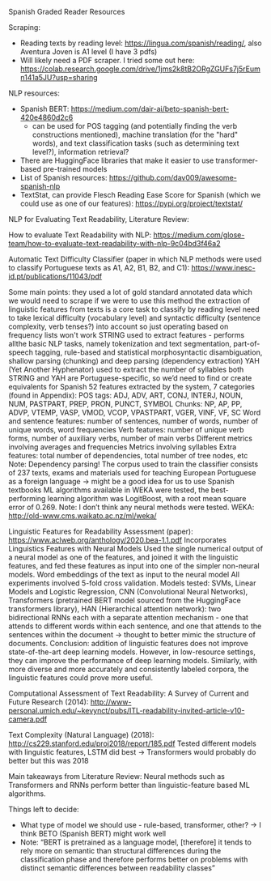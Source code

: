 Spanish Graded Reader Resources

Scraping: 

- Reading texts by reading level: https://lingua.com/spanish/reading/, also Aventura Joven is A1 level (I have 3 pdfs)
- Will likely need a PDF scraper. I tried some out here: https://colab.research.google.com/drive/1jms2k8tB2ORgZGUFs7j5rEumn141a5JU?usp=sharing


NLP resources:

- Spanish BERT: https://medium.com/dair-ai/beto-spanish-bert-420e4860d2c6
    - can be used for POS tagging (and potentially finding the verb constructions mentioned), machine translation (for the "hard" words), and text classification tasks
(such as determining text level?), information retrieval?
- There are HuggingFace libraries that make it easier to use transformer-based pre-trained models
- List of Spanish resources: https://github.com/dav009/awesome-spanish-nlp
- TextStat, can provide Flesch Reading Ease Score for Spanish (which we could use as one of our features): https://pypi.org/project/textstat/ 


NLP for Evaluating Text Readability, Literature Review: 

How to evaluate Text Readability with NLP:
https://medium.com/glose-team/how-to-evaluate-text-readability-with-nlp-9c04bd3f46a2 

Automatic Text Difficulty Classifier (paper in which NLP methods were used to classify Portuguese texts as A1, A2, B1, B2, and C1):
https://www.inesc-id.pt/publications/11043/pdf

Some main points:
 they used a lot of gold standard annotated data which we would need to scrape if we were to use this method
the extraction of linguistic features from texts is a core task to classify by reading level
need to take lexical difficulty (vocabulary level) and syntactic difficulty (sentence complexity, verb tenses?) into account
 so just operating based on frequency lists won't work
STRING used to extract features - performs allthe basic NLP tasks, namely tokenization and text segmentation, part-of-speech tagging, rule-based and statistical morphosyntactic disambiguation, shallow parsing (chunking) and deep parsing (dependency extraction)
YAH (Yet Another Hyphenator) used to extract the number of syllables
both STRING and YAH are Portuguese-specific, so we’d need to find or create equivalents for Spanish
52 features extracted by the system, 7 categories (found in Appendix):
POS tags: ADJ, ADV, ART, CONJ, INTERJ, NOUN, NUM, PASTPART, PREP, PRON, PUNCT, SYMBOL
Chunks: NP, AP, PP, ADVP, VTEMP, VASP, VMOD, VCOP, VPASTPART, VGER, VINF, VF, SC
Word and sentence features: number of sentences, number of words, number of unique words, word frequencies
Verb features: number of unique verb forms, number of auxiliary verbs, number of main verbs
Different metrics involving averages and frequencies
Metrics involving syllables
Extra features: total number of dependencies, total number of tree nodes, etc
Note: Dependency parsing!
The corpus used to train the classifier consists of 237 texts, exams and materials used for teaching European Portuguese as a foreign language -> might be a good idea for us to use Spanish textbooks
ML algorithms available in WEKA were tested, the best-performing learning algorithm was LogitBoost, with a root mean square error of 0.269. Note: I don’t think any neural methods were tested. WEKA: http://old-www.cms.waikato.ac.nz/ml/weka/

Linguistic Features for Readability Assessment (paper): 
https://www.aclweb.org/anthology/2020.bea-1.1.pdf
Incorporates Linguistics Features with Neural Models
Used the single numerical output of a neural model as one of the features, and joined it with the linguistic features, and fed these features as input into one of the simpler non-neural models. 
Word embeddings of the text as input to the neural model
All experiments involved 5-fold cross validation. 
Models tested: SVMs, Linear Models and Logistic Regression, CNN (Convolutional Neural Networks), Transformers (pretrained BERT model sourced from the HuggingFace transformers library), HAN (Hierarchical attention network): two bidirectional RNNs each with a separate attention mechanism - one that attends to different words within each sentence, and one that attends to the sentences within the document -> thought to better mimic the structure of documents. 
Conclusion: addition of linguistic features does not improve state-of-the-art deep learning models. However, in low-resource settings, they can improve the performance of deep learning models. Similarly, with more diverse and more accurately and consistently labeled corpora, the linguistic features could prove more useful.


Computational Assessment of Text Readability:
A Survey of Current and Future Research (2014): http://www-personal.umich.edu/~kevynct/pubs/ITL-readability-invited-article-v10-camera.pdf

Text Complexity (Natural Language) (2018): http://cs229.stanford.edu/proj2018/report/185.pdf 
Tested different models with linguistic features, LSTM did best -> Transformers would probably do better but this was 2018


Main takeaways from Literature Review:
Neural methods such as Transformers and RNNs perform better than linguistic-feature based ML algorithms.


Things left to decide:
- What type of model we should use - rule-based, transformer, other?
    -> I think BETO (Spanish BERT) might work well
-    Note: “BERT is pretrained as a language
model, [therefore] it tends to rely more on semantic
than structural differences during the classification
phase and therefore performs better on problems
with distinct semantic differences between readability
classes”

